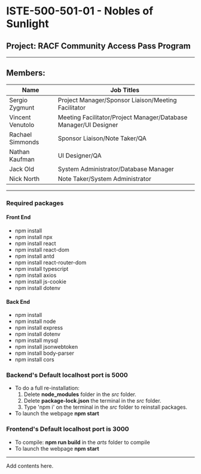 # ISTE-500-501-01 - Nobles of Sunlight

## Project: RACF Community Access Pass Program

---

## Members:
| Name             | Job Titles                                                       |
| ---------------- | ---------------------------------------------------------------- |
| Sergio Zygmunt   | Project Manager/Sponsor Liaison/Meeting Facilitator              |
| Vincent Venutolo | Meeting Facilitator/Project Manager/Database Manager/UI Designer |
| Rachael Simmonds | Sponsor Liaison/Note Taker/QA                                    |
| Nathan Kaufman   | UI Designer/QA                                                   |
| Jack Old         | System Administrator/Database Manager                            |
| Nick North       | Note Taker/System Administrator                                  |

---

### Required packages
#### Front End
- npm install
- npm install npx
- npm install react
- npm install react-dom
- npm install antd
- npm install react-router-dom
- npm install typescript
- npm install axios
- npm install js-cookie
- npm install dotenv
#### Back End
- npm install
- npm install node 
- npm install express
- npm install dotenv
- npm install mysql
- npm install jsonwebtoken
- npm install body-parser
- npm install cors

### Backend's Default localhost port is 5000
- To do a full re-installation: 
  1. Delete **node_modules** folder in the *src* folder.
  2. Delete **package-lock.json** the terminal in the *src* folder.
  3. Type 'npm i' on the terminal in the *src* folder to reinstall packages.
- To launch the webpage **npm start** 

### Frontend's Default localhost port is 3000
- To compile: **npm run build** in the *arts* folder to compile
- To launch the webpage **npm start** 

---

Add contents here.
